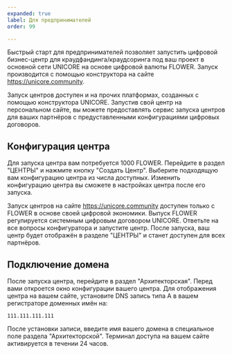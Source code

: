```yaml
---
expanded: true
label: Для предпринимателей
order: 99

---
```

Быстрый старт для предпринимателей позволяет запустить цифровой бизнес-центр для краудфандинга/краудсоринга под ваш проект в основной сети UNICORE на основе цифровой валюты FLOWER. Запуск производится с помощью конструктора на сайте https://unicore.community. 

Запуск центров доступен и на прочих платформах, созданных с помощью конструктора UNICORE. Запустив свой центр на персональном сайте, вы можете предоставлять сервис запуска центров для ваших партнёров с предуставленными конфигурациями цифровых договоров. 


## Конфигурация центра
Для запуска центра вам потребуется 1000 FLOWER. Перейдите в раздел "ЦЕНТРЫ" и нажмите кнопку "Создать Центр". Выберите подходящую вам конфигурацию центра из числа доступных. Изменить конфигурацию центра вы сможете в настройках центра после его запуска. 

Запуск центров на сайте https://unicore.community доступен только с FLOWER в основе своей цифровой экономики. Выпуск FLOWER регулируется системным цифровым договором UNICORE. Ответьте на все вопросы конфигуратора и запустите центр. После запуска, ваш центр будет отображён в разделе "ЦЕНТРЫ" и станет доступен для всех партнёров. 


## Подключение домена
После запуска центра, перейдите в раздел "Архитекторская". Перед вами откроется окно конфигурации вашего центра. Для отображения центра на вашем сайте, установите DNS запись типа A в вашем регистраторе доменных имён на:

```
111.111.111.111
```

После установки записи, введите имя вашего домена в специальное поле раздела "Архитекторской". Терминал доступа на вашем сайте активируется в течении 24 часов. 



